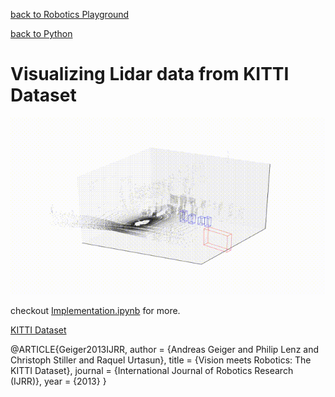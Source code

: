 [back to Robotics Playground](https://github.com/sandeepgogadi/Robotics-Playground)

[back to Python](https://github.com/sandeepgogadi/Robotics-Playground/tree/master/Python)

# Visualizing Lidar data from KITTI Dataset

![alt text](https://github.com/sandeepgogadi/Lidar-pointcloud-preprocessing/blob/master/pcl_data.gif "Demo")

checkout [Implementation.ipynb] for more.

[Implementation.ipynb]: https://github.com/sandeepgogadi/Lidar-pointcloud-preprocessing/blob/master/Implementation.ipynb

[KITTI Dataset](http://www.cvlibs.net/datasets/kitti/)

@ARTICLE{Geiger2013IJRR,
  author = {Andreas Geiger and Philip Lenz and Christoph Stiller and Raquel Urtasun},
  title = {Vision meets Robotics: The KITTI Dataset},
  journal = {International Journal of Robotics Research (IJRR)},
  year = {2013}
}
